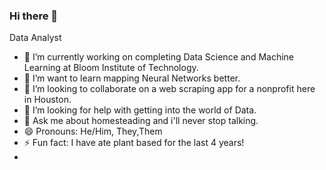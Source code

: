 ### Hi there 👋

Data Analyst

- 🔭 I’m currently working on completing Data Science and Machine Learning at Bloom Institute of Technology.
- 🌱 I’m want to learn mapping Neural Networks better.
- 👯 I’m looking to collaborate on a web scraping app for a nonprofit here in Houston.
- 🤔 I’m looking for help with getting into the world of Data.
- 💬 Ask me about homesteading and i'll never stop talking.
- 😄 Pronouns: He/Him, They,Them
- ⚡ Fun fact: I have ate plant based for the last 4 years!
- 
<!--
**rodricobsanchez/rodricobsanchez** is a ✨ _special_ ✨ repository because its `README.md` (this file) appears on your GitHub profile.
-->
